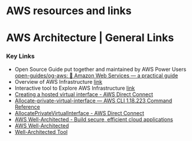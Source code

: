 # AWS resources and links

# AWS Architecture | General Links

### Key Links

- Open Source Guide put together and maintained by AWS Power Users
[open-guides/og-aws: 📙 Amazon Web Services — a practical guide](https://github.com/open-guides/og-aws)
- Overview of AWS Infrastructure [link](https://aws.amazon.com/about-aws/global-infrastructure/)
- Interactive tool to Explore AWS Infrastructure [link](https://www.infrastructure.aws/)
- [Creating a hosted virtual interface - AWS Direct Connect](https://docs.aws.amazon.com/directconnect/latest/UserGuide/createhostedvirtualinterface.html)
- [Allocate-private-virtual-interface — AWS CLI 1.18.223 Command Reference](https://docs.aws.amazon.com/cli/latest/reference/directconnect/allocate-private-virtual-interface.html)
- [AllocatePrivateVirtualInterface - AWS Direct Connect](https://docs.aws.amazon.com/directconnect/latest/APIReference/API_AllocatePrivateVirtualInterface.html)
- [AWS Well-Architected - Build secure, efficient cloud applications](https://aws.amazon.com/architecture/well-architected/?wa-lens-whitepapers.sort-by=item.additionalFields.sortDate&wa-lens-whitepapers.sort-order=desc&awsm.page-wa-lens-whitepapers=1)
- [AWS Well-Architected](https://us-east-2.console.aws.amazon.com/wellarchitected/home?region=us-east-2#/welcome)
- [Well-Architected Tool](https://us-east-2.console.aws.amazon.com/wellarchitected/home?region=us-east-2#/welcome)
